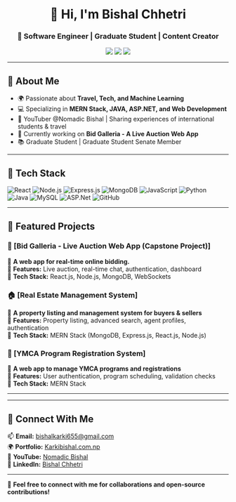<h1 align="center">👋 Hi, I'm Bishal Chhetri</h1>
<h3 align="center">🚀 Software Engineer | Graduate Student | Content Creator</h3>

<p align="center">
  <a href="https://www.linkedin.com/in/yourprofile"><img src="https://img.shields.io/badge/LinkedIn-blue?style=flat&logo=linkedin"></a>
  <a href="https://www.youtube.com/yourchannel"><img src="https://img.shields.io/badge/YouTube-red?style=flat&logo=youtube"></a>
  <a href="https://github.com/yourusername"><img src="https://img.shields.io/badge/GitHub-black?style=flat&logo=github"></a>
</p>

---

## 📌 About Me
- 🌍 Passionate about **Travel, Tech, and Machine Learning**
- 💻 Specializing in **MERN Stack, JAVA, ASP.NET, and Web Development**
- 🎥 YouTuber @Nomadic Bishal | Sharing experiences of international students & travel
- 🎯 Currently working on **Bid Galleria - A Live Auction Web App**
- 📚 Graduate Student | Graduate Student Senate Member

---

## 🚀 Tech Stack
![React](https://img.shields.io/badge/-React-61DAFB?style=flat&logo=react&logoColor=black)
![Node.js](https://img.shields.io/badge/-Node.js-339933?style=flat&logo=node.js&logoColor=white)
![Express.js](https://img.shields.io/badge/-Express.js-black?style=flat&logo=express&logoColor=white)
![MongoDB](https://img.shields.io/badge/-MongoDB-47A248?style=flat&logo=mongodb&logoColor=white)
![JavaScript](https://img.shields.io/badge/-JavaScript-F7DF1E?style=flat&logo=javascript&logoColor=black)
![Python](https://img.shields.io/badge/-Python-3776AB?style=flat&logo=python&logoColor=white)
![Java](https://img.shields.io/badge/-Java-007396?style=flat&logo=java&logoColor=white)
![MySQL](https://img.shields.io/badge/-MySQL-4479A1?style=flat&logo=mysql&logoColor=white)
![ASP.Net](https://img.shields.io/badge/-ASP.NET-5C2D91?style=flat&logo=.net&logoColor=white)
![GitHub](https://img.shields.io/badge/-GitHub-181717?style=flat&logo=github&logoColor=white)

---
## 📌 Featured Projects

### 🎯 [Bid Galleria - Live Auction Web App (Capstone Project)]
🚀 **A web app for real-time online bidding.**  
🔹 **Features:** Live auction, real-time chat, authentication, dashboard  
🔹 **Tech Stack:** React.js, Node.js, MongoDB, WebSockets  

### 🏠 [Real Estate Management System]
🏡 **A property listing and management system for buyers & sellers**  
🔹 **Features:** Property listing, advanced search, agent profiles, authentication  
🔹 **Tech Stack:** MERN Stack (MongoDB, Express.js, React.js, Node.js)  

### 📖 [YMCA Program Registration System]
📝 **A web app to manage YMCA programs and registrations**  
🔹 **Features:** User authentication, program scheduling, validation checks  
🔹 **Tech Stack:** MERN Stack 

---



---

## 🤝 Connect With Me  
📫 **Email:** bishalkarki655@gmail.com  
🌍 **Portfolio:** [Karkibishal.com.np](https://karkibishal.com.np)  
🎥 **YouTube:** [Nomadic Bishal](https://www.youtube.com/@NomadicBishal)  
👥 **LinkedIn:** [Bishal Chhetri](https://www.linkedin.com/in/bishalkarki655/)  

---
💬 **Feel free to connect with me for collaborations and open-source contributions!**
